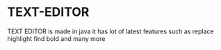 # TEXT-EDITOR
TEXT EDITOR is made in java it has lot of latest features such as replace highlight find bold and many more
